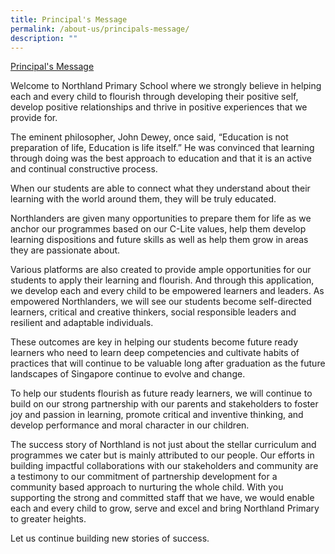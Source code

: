 ```yaml
---
title: Principal's Message
permalink: /about-us/principals-message/
description: ""
---
```

[Principal's Message](https://drive.google.com/file/d/1pjFk8qSRw2maSEkcDzm2I46lyQZSmGuZ/view?usp=share_link)

Welcome to Northland Primary School where we strongly believe in helping each and every child to flourish through developing their positive self, develop positive relationships and thrive in positive experiences that we provide for.

The eminent philosopher, John Dewey, once said, “Education is not preparation of life, Education is life itself.” He was convinced that learning through doing was the best approach to education and that it is an active and continual constructive process.

When our students are able to connect what they understand about their learning with the world around them, they will be truly educated.

Northlanders are given many opportunities to prepare them for life as we anchor our programmes based on our C-Lite values, help them develop learning dispositions and future skills as well as help them grow in areas they are passionate about.

Various platforms are also created to provide ample opportunities for our students to apply their learning and flourish. And through this application, we develop each and every child to be empowered learners and leaders. As empowered Northlanders, we will see our students become self-directed learners, critical and creative thinkers, social responsible leaders and resilient and adaptable individuals.

These outcomes are key in helping our students become future ready learners who need to learn deep competencies and cultivate habits of practices that will continue to be valuable long after graduation as the future landscapes of Singapore continue to evolve and change.

To help our students flourish as future ready learners, we will continue to build on our strong partnership with our parents and stakeholders to foster joy and passion in learning, promote critical and inventive thinking, and develop performance and moral character in our children.


The success story of Northland is not just about the stellar curriculum and programmes we cater but is mainly attributed to our people. Our efforts in building impactful collaborations with our stakeholders and community are a testimony to our commitment of partnership development for a community based approach to nurturing the whole child. With you supporting the strong and committed staff that we have, we would enable each and every child to grow, serve and excel and bring Northland Primary to greater heights.

Let us continue building new stories of success.